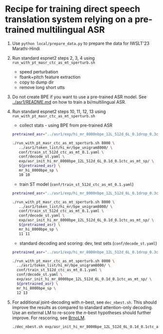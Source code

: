 # Recipe for training direct speech translation system relying on a pre-trained multilingual ASR

1. Use `python local/prepare_data.py` to prepare the data for IWSLT'23 Marathi-Hindi

2. Run standard espnet2 steps 2, 3, 4 using `run_with_pt_masr_ctc_as_mt_sperturb.sh`
   - speed perturbation
   - fbank+pitch feature extraction
   - copy to dump dir
   - remove long short utts

3. Do not create BPE if you want to use a pre-trained ASR model. See [../asr1/README.md](../asr1/README.md) on how to train a bi/multilingual ASR.

4. Run standard espnet2 steps 10, 11, 12, 13 using `run_with_pt_masr_ctc_as_mt_sperturb.sh`
   - collect stats - using BPE from pre-trained ASR

   ```bash
   pretrained_asr="../asr1/exp/hi_mr_8000nbpe_12L_512d_6L_0.1drop_0.3ctc_100e/valid.acc.ave.pth"

   ./run_with_pt_masr_ctc_as_mt_sperturb.sh 8000 \
      ../asr1/token_list/hi_mr/bpe_unigram8000/ \
      conf/train_st_512d_ctc_as_mt_0.1.yaml \
      conf/decode_st.yaml \
      exp/asr_init_hi_mr_8000bpe_12L_512d_6L_0.1d_0.1ctc_as_mt_sp/ \
      ${pretrained_asr} \
      mr_hi_8000bpe_sp \
      10 10
   ```

   - train ST model (`conf/train_st_512d_ctc_as_mt_0.1.yaml`)

   ```bash
   pretrained_asr="../asr1/exp/hi_mr_8000nbpe_12L_512d_6L_0.1drop_0.3ctc_100e/valid.acc.ave.pth"

   ./run_with_pt_masr_ctc_as_mt_sperturb.sh 8000 \
      ../asr1/token_list/hi_mr/bpe_unigram8000/ \
      conf/train_st_512d_ctc_as_mt_0.1.yaml \
      conf/decode_st.yaml \
      exp/asr_init_hi_mr_8000bpe_12L_512d_6L_0.1d_0.1ctc_as_mt_sp/ \
      ${pretrained_asr} \
      mr_hi_8000bpe_sp \
      11 11
   ```

   - standard decoding and scoring: dev, test sets (`conf/decode_st.yaml`)

    ```bash
   pretrained_asr="../asr1/exp/hi_mr_8000nbpe_12L_512d_6L_0.1drop_0.3ctc_100e/valid.acc.ave.pth"

   ./run_with_pt_masr_ctc_as_mt_sperturb.sh 8000 \
      ../asr1/token_list/hi_mr/bpe_unigram8000/ \
      conf/train_st_512d_ctc_as_mt_0.1.yaml \
      conf/decode_st.yaml \
      exp/asr_init_hi_mr_8000bpe_12L_512d_6L_0.1d_0.1ctc_as_mt_sp/ \
      ${pretrained_asr} \
      mr_hi_8000bpe_sp \
      12 13
   ```

5. For additional joint-decoding with $n$-best, see `dec_nbest.sh`. This should improve the results as compared to standard attention-only decoding. Use an external LM to re-score the $n$-best hypotheses should further improve. For rescoring, see [BrnoLM](https://github.com/BUTSpeechFIT/BrnoLM).

   ```bash
   ./dec_nbest.sh exp/asr_init_hi_mr_8000bpe_12L_512d_6L_0.1d_0.1ctc_as_mt_sp/ 50
   ```
